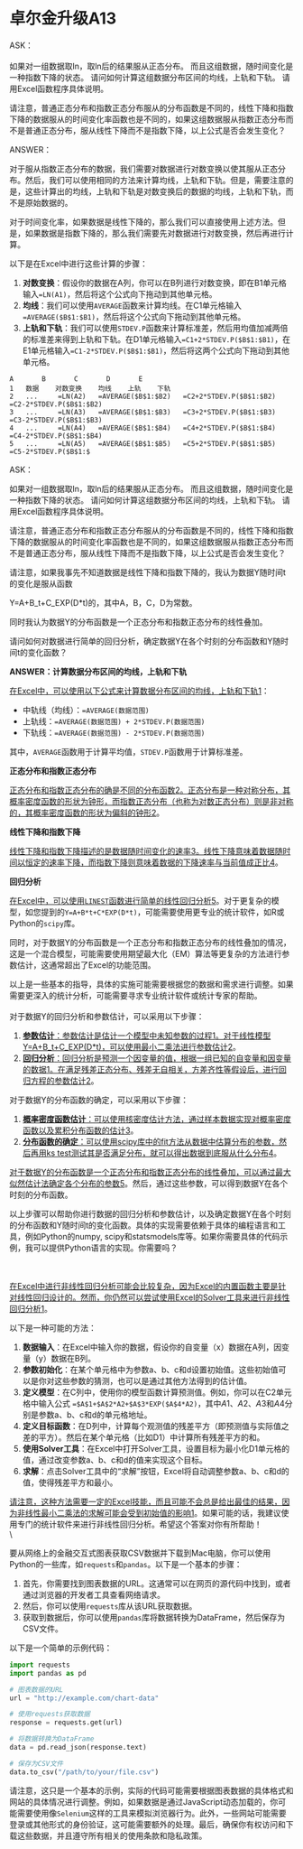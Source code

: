 # 卓尔金升级A13

ASK：\
\
如果对一组数据取ln，取ln后的结果服从正态分布。 而且这组数据，随时间变化是一种指数下降的状态。 请问如何计算这组数据分布区间的均线，上轨和下轨。 请用Excel函数程序具体说明。

请注意，普通正态分布和指数正态分布服从的分布函数是不同的，线性下降和指数下降的数据服从的时间变化率函数也是不同的，如果这组数据服从指数正态分布而不是普通正态分布，服从线性下降而不是指数下降，以上公式是否会发生变化？

ANSWER：

对于服从指数正态分布的数据，我们需要对数据进行对数变换以使其服从正态分布。然后，我们可以使用相同的方法来计算均线，上轨和下轨。但是，需要注意的是，这些计算出的均线，上轨和下轨是对数变换后的数据的均线，上轨和下轨，而不是原始数据的。

对于时间变化率，如果数据是线性下降的，那么我们可以直接使用上述方法。但是，如果数据是指数下降的，那么我们需要先对数据进行对数变换，然后再进行计算。

以下是在Excel中进行这些计算的步骤：

1. **对数变换**：假设你的数据在A列，你可以在B列进行对数变换，即在B1单元格输入`=LN(A1)`，然后将这个公式向下拖动到其他单元格。
2. **均线**：我们可以使用`AVERAGE`函数来计算均线。在C1单元格输入`=AVERAGE($B$1:$B1)`，然后将这个公式向下拖动到其他单元格。
3. **上轨和下轨**：我们可以使用`STDEV.P`函数来计算标准差，然后用均值加减两倍的标准差来得到上轨和下轨。在D1单元格输入`=C1+2*STDEV.P($B$1:$B1)`，在E1单元格输入`=C1-2*STDEV.P($B$1:$B1)`，然后将这两个公式向下拖动到其他单元格。

```excel
A       B       C       D       E
1   数据    对数变换    均线    上轨    下轨
2   ...     =LN(A2)   =AVERAGE($B$1:$B2)   =C2+2*STDEV.P($B$1:$B2)   =C2-2*STDEV.P($B$1:$B2)
3   ...     =LN(A3)   =AVERAGE($B$1:$B3)   =C3+2*STDEV.P($B$1:$B3)   =C3-2*STDEV.P($B$1:$B3)
4   ...     =LN(A4)   =AVERAGE($B$1:$B4)   =C4+2*STDEV.P($B$1:$B4)   =C4-2*STDEV.P($B$1:$B4)
5   ...     =LN(A5)   =AVERAGE($B$1:$B5)   =C5+2*STDEV.P($B$1:$B5)   =C5-2*STDEV.P($B$1:$
```

ASK：

如果对一组数据取ln，取ln后的结果服从正态分布。 而且这组数据，随时间变化是一种指数下降的状态。 请问如何计算这组数据分布区间的均线，上轨和下轨。 请用Excel函数程序具体说明。

请注意，普通正态分布和指数正态分布服从的分布函数是不同的，线性下降和指数下降的数据服从的时间变化率函数也是不同的，如果这组数据服从指数正态分布而不是普通正态分布，服从线性下降而不是指数下降，以上公式是否会发生变化？

请注意，如果我事先不知道数据是线性下降和指数下降的，我认为数据Y随时间t的变化是服从函数

Y=A+B_t+C_EXP(D\*t)的，其中A，B，C，D为常数。

同时我认为数据Y的分布函数是一个正态分布和指数正态分布的线性叠加。

请问如何对数据进行简单的回归分析，确定数据Y在各个时刻的分布函数和Y随时间t的变化函数？

**ANSWER：计算数据分布区间的均线，上轨和下轨**

[在Excel中，可以使用以下公式来计算数据分布区间的均线，上轨和下轨](https://www.zhihu.com/question/384284854)[1](https://www.zhihu.com/question/384284854)：

* 中轨线（均线）：`=AVERAGE(数据范围)`
* 上轨线：`=AVERAGE(数据范围) + 2*STDEV.P(数据范围)`
* 下轨线：`=AVERAGE(数据范围) - 2*STDEV.P(数据范围)`

其中，`AVERAGE`函数用于计算平均值，`STDEV.P`函数用于计算标准差。

**正态分布和指数正态分布**

[正态分布和指数正态分布的确是不同的分布函数](https://baike.baidu.com/item/%E5%AF%B9%E6%95%B0%E6%AD%A3%E6%80%81%E5%88%86%E5%B8%83/8976782)[2](https://baike.baidu.com/item/%E5%AF%B9%E6%95%B0%E6%AD%A3%E6%80%81%E5%88%86%E5%B8%83/8976782)[。正态分布是一种对称分布，其概率密度函数的形状为钟形，而指数正态分布（也称为对数正态分布）则是非对称的，其概率密度函数的形状为偏斜的钟形](https://baike.baidu.com/item/%E5%AF%B9%E6%95%B0%E6%AD%A3%E6%80%81%E5%88%86%E5%B8%83/8976782)[2](https://baike.baidu.com/item/%E5%AF%B9%E6%95%B0%E6%AD%A3%E6%80%81%E5%88%86%E5%B8%83/8976782)。

**线性下降和指数下降**

[线性下降和指数下降描述的是数据随时间变化的速率](https://www.zhihu.com/question/384284854)[3](https://zhidao.baidu.com/question/1448047508944188980.html)[。线性下降意味着数据随时间以恒定的速率下降，而指数下降则意味着数据的下降速率与当前值成正比](https://blog.csdn.net/zhufenghao/article/details/80879260)[4](https://blog.csdn.net/zhufenghao/article/details/80879260)。

**回归分析**

[在Excel中，可以使用`LINEST`函数进行简单的线性回归分析](https://blog.csdn.net/qq\_39783601/article/details/108406696)[5](https://blog.csdn.net/qq\_39783601/article/details/108406696)。对于更复杂的模型，如您提到的`Y=A+B*t+C*EXP(D*t)`，可能需要使用更专业的统计软件，如R或Python的`scipy`库。

同时，对于数据Y的分布函数是一个正态分布和指数正态分布的线性叠加的情况，这是一个混合模型，可能需要使用期望最大化（EM）算法等更复杂的方法进行参数估计，这通常超出了Excel的功能范围。

以上是一些基本的指导，具体的实施可能需要根据您的数据和需求进行调整。如果需要更深入的统计分析，可能需要寻求专业统计软件或统计专家的帮助。\
\
对于数据Y的回归分析和参数估计，可以采用以下步骤：

1. [**参数估计**：参数估计是估计一个模型中未知参数的过程](https://juejin.cn/post/7315844180970356787)[1](https://juejin.cn/post/7315844180970356787)[。对于线性模型Y=A+B_t+C_EXP(D\*t)，可以使用最小二乘法进行参数估计](https://juejin.cn/post/7315844180970356787)[2](https://spss.mairuan.com/jiqiao/spss-wusxd.html)。
2. [**回归分析**：回归分析是预测一个因变量的值，根据一组已知的自变量和因变量的数据](https://juejin.cn/post/7315844180970356787)[1](https://juejin.cn/post/7315844180970356787)[。在满足残差正态分布、残差无自相关，方差齐性等假设后，进行回归方程的参数估计](https://spss.mairuan.com/jiqiao/spss-wusxd.html)[2](https://spss.mairuan.com/jiqiao/spss-wusxd.html)。

对于数据Y的分布函数的确定，可以采用以下步骤：

1. [**概率密度函数估计**：可以使用核密度估计方法，通过样本数据实现对概率密度函数以及累积分布函数的估计](https://juejin.cn/post/7315844180970356787)[3](https://www.zhihu.com/question/460085668)。
2. [**分布函数的确定**：可以使用scipy库中的fit方法从数据中估算分布的参数，然后再用ks test测试其是否满足分布，就可以得出数据到底服从什么分布](https://juejin.cn/post/7315844180970356787)[4](https://zhuanlan.zhihu.com/p/144355963)。

[对于数据Y的分布函数是一个正态分布和指数正态分布的线性叠加，可以通过最大似然估计法确定各个分布的参数](https://juejin.cn/post/7315844180970356787)[5](https://blog.csdn.net/absent1353/article/details/78415118)。然后，通过这些参数，可以得到数据Y在各个时刻的分布函数。

以上步骤可以帮助你进行数据的回归分析和参数估计，以及确定数据Y在各个时刻的分布函数和Y随时间t的变化函数。具体的实现需要依赖于具体的编程语言和工具，例如Python的numpy, scipy和statsmodels库等。如果你需要具体的代码示例，我可以提供Python语言的实现。你需要吗？



\
\
[在Excel中进行非线性回归分析可能会比较复杂，因为Excel的内置函数主要是针对线性回归设计的。然而，你仍然可以尝试使用Excel的Solver工具来进行非线性回归分析](https://blog.csdn.net/weixin\_44436677/article/details/105153142)[1](https://blog.csdn.net/weixin\_44436677/article/details/105153142)。

以下是一种可能的方法：

1. **数据输入**：在Excel中输入你的数据，假设你的自变量（x）数据在A列，因变量（y）数据在B列。
2. **参数初始化**：在某个单元格中为参数a、b、c和d设置初始值。这些初始值可以是你对这些参数的猜测，也可以是通过其他方法得到的估计值。
3. **定义模型**：在C列中，使用你的模型函数计算预测值。例如，你可以在C2单元格中输入公式 `=$A$1+$A$2*A2+$A$3*EXP($A$4*A2)`，其中$A$1、$A$2、$A$3和$A$4分别是参数a、b、c和d的单元格地址。
4. **定义目标函数**：在D列中，计算每个观测值的残差平方（即预测值与实际值之差的平方）。然后在某个单元格（比如D1）中计算所有残差平方的和。
5. **使用Solver工具**：在Excel中打开Solver工具，设置目标为最小化D1单元格的值，通过改变参数a、b、c和d的值来实现这个目标。
6. **求解**：点击Solver工具中的“求解”按钮，Excel将自动调整参数a、b、c和d的值，使得残差平方和最小。

[请注意，这种方法需要一定的Excel技能，而且可能不会总是给出最佳的结果，因为非线性最小二乘法的求解可能会受到初始值的影响](https://blog.csdn.net/weixin\_44436677/article/details/105153142)[1](https://blog.csdn.net/weixin\_44436677/article/details/105153142)。如果可能的话，我建议使用专门的统计软件来进行非线性回归分析。希望这个答案对你有所帮助！\
\


要从网络上的金融交互式图表获取CSV数据并下载到Mac电脑，你可以使用Python的一些库，如`requests`和`pandas`。以下是一个基本的步骤：

1. 首先，你需要找到图表数据的URL。这通常可以在网页的源代码中找到，或者通过浏览器的开发者工具查看网络请求。
2. 然后，你可以使用`requests`库从该URL获取数据。
3. 获取到数据后，你可以使用`pandas`库将数据转换为DataFrame，然后保存为CSV文件。

以下是一个简单的示例代码：

```python
import requests
import pandas as pd

# 图表数据的URL
url = "http://example.com/chart-data"

# 使用requests获取数据
response = requests.get(url)

# 将数据转换为DataFrame
data = pd.read_json(response.text)

# 保存为CSV文件
data.to_csv("/path/to/your/file.csv")
```

请注意，这只是一个基本的示例，实际的代码可能需要根据图表数据的具体格式和网站的具体情况进行调整。例如，如果数据是通过JavaScript动态加载的，你可能需要使用像`Selenium`这样的工具来模拟浏览器行为。此外，一些网站可能需要登录或其他形式的身份验证，这可能需要额外的处理。最后，确保你有权访问和下载这些数据，并且遵守所有相关的使用条款和隐私政策。
